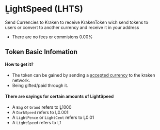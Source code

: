 # ḺightSpeed (LHTS)
Send Currencies to Kraken to receive KrakenToken wich send tokens to users or convert to another currency and receive it in your address
- There are no fees or commisions 0.00% 
## Token Basic Infomation
#### How to get it?
- The token can be gained by sending a <a href="#blank">accepted currency</a> to the kraken network.
- Being gifted/paid through it.
#### There are sayings for certain amounts of LightSpeed
- A `Bag` or `Grand` refers to Ḻ1000
- A `DarkSpeed` refers to Ḻ0.001
- A `LightPence` or `LightCent` refers to Ḻ0.01
- A `LightSpeed` refers to Ḻ1

